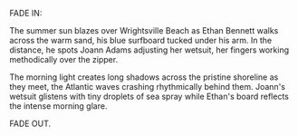 FADE IN:

The summer sun blazes over Wrightsville Beach as Ethan Bennett walks across the warm sand, his blue surfboard tucked under his arm. In the distance, he spots Joann Adams adjusting her wetsuit, her fingers working methodically over the zipper.

The morning light creates long shadows across the pristine shoreline as they meet, the Atlantic waves crashing rhythmically behind them. Joann's wetsuit glistens with tiny droplets of sea spray while Ethan's board reflects the intense morning glare.

FADE OUT.